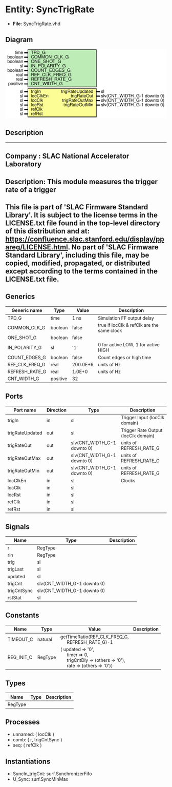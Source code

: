 # Entity: SyncTrigRate

- **File**: SyncTrigRate.vhd
## Diagram

![Diagram](SyncTrigRate.svg "Diagram")
## Description

-----------------------------------------------------------------------------
 Company    : SLAC National Accelerator Laboratory
-----------------------------------------------------------------------------
 Description: This module measures the trigger rate of a trigger
-----------------------------------------------------------------------------
 This file is part of 'SLAC Firmware Standard Library'.
 It is subject to the license terms in the LICENSE.txt file found in the
 top-level directory of this distribution and at:
    https://confluence.slac.stanford.edu/display/ppareg/LICENSE.html.
 No part of 'SLAC Firmware Standard Library', including this file,
 may be copied, modified, propagated, or distributed except according to
 the terms contained in the LICENSE.txt file.
-----------------------------------------------------------------------------
## Generics

| Generic name   | Type     | Value    | Description                                 |
| -------------- | -------- | -------- | ------------------------------------------- |
| TPD_G          | time     | 1 ns     |  Simulation FF output delay                 |
| COMMON_CLK_G   | boolean  | false    |  true if locClk & refClk are the same clock |
| ONE_SHOT_G     | boolean  | false    |                                             |
| IN_POLARITY_G  | sl       | '1'      |  0 for active LOW, 1 for active HIGH        |
| COUNT_EDGES_G  | boolean  | false    |  Count edges or high time                   |
| REF_CLK_FREQ_G | real     | 200.0E+6 |  units of Hz                                |
| REFRESH_RATE_G | real     | 1.0E+0   |  units of Hz                                |
| CNT_WIDTH_G    | positive | 32       |                                             |
## Ports

| Port name       | Direction | Type                        | Description                         |
| --------------- | --------- | --------------------------- | ----------------------------------- |
| trigIn          | in        | sl                          | Trigger Input (locClk domain)       |
| trigRateUpdated | out       | sl                          | Trigger Rate Output (locClk domain) |
| trigRateOut     | out       | slv(CNT_WIDTH_G-1 downto 0) |  units of REFRESH_RATE_G            |
| trigRateOutMax  | out       | slv(CNT_WIDTH_G-1 downto 0) |  units of REFRESH_RATE_G            |
| trigRateOutMin  | out       | slv(CNT_WIDTH_G-1 downto 0) |  units of REFRESH_RATE_G            |
| locClkEn        | in        | sl                          | Clocks                              |
| locClk          | in        | sl                          |                                     |
| locRst          | in        | sl                          |                                     |
| refClk          | in        | sl                          |                                     |
| refRst          | in        | sl                          |                                     |
## Signals

| Name        | Type                        | Description |
| ----------- | --------------------------- | ----------- |
| r           | RegType                     |             |
| rin         | RegType                     |             |
| trig        | sl                          |             |
| trigLast    | sl                          |             |
| updated     | sl                          |             |
| trigCnt     | slv(CNT_WIDTH_G-1 downto 0) |             |
| trigCntSync | slv(CNT_WIDTH_G-1 downto 0) |             |
| rstStat     | sl                          |             |
## Constants

| Name       | Type    | Value                                                                                                                                                                                                                                    | Description |
| ---------- | ------- | ---------------------------------------------------------------------------------------------------------------------------------------------------------------------------------------------------------------------------------------- | ----------- |
| TIMEOUT_C  | natural |  getTimeRatio(REF_CLK_FREQ_G,<br><span style="padding-left:20px"> REFRESH_RATE_G)-1                                                                                                                                                      |             |
| REG_INIT_C | RegType |  (       updated    => '0',<br><span style="padding-left:20px">       timer      => 0,<br><span style="padding-left:20px">       trigCntDly => (others => '0'),<br><span style="padding-left:20px">       rate       => (others => '0')) |             |
## Types

| Name    | Type | Description |
| ------- | ---- | ----------- |
| RegType |      |             |
## Processes
- unnamed: ( locClk )
- comb: ( r, trigCntSync )
- seq: ( refClk )
## Instantiations

- SyncIn_trigCnt: surf.SynchronizerFifo
- U_Sync: surf.SyncMinMax
